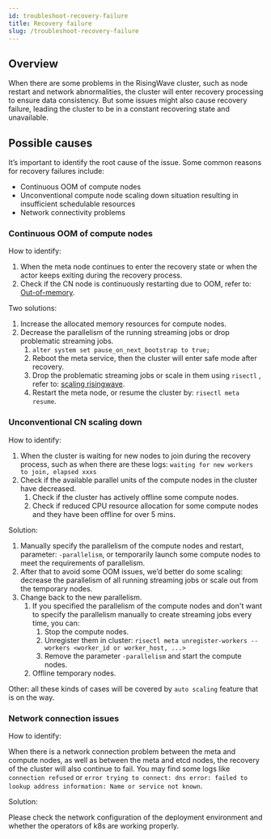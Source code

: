 ```yaml
---
id: troubleshoot-recovery-failure
title: Recovery failure
slug: /troubleshoot-recovery-failure
---
```


## Overview

When there are some problems in the RisingWave cluster, such as node restart and network abnormalities, the cluster will enter recovery processing to ensure data consistency. But some issues might also cause recovery failure, leading the cluster to be in a constant recovering state and unavailable. 

## Possible causes

It’s important to identify the root cause of the issue. Some common reasons for recovery failures include:

- Continuous OOM of compute nodes
- Unconventional compute node scaling down situation resulting in insufficient schedulable resources
- Network connectivity problems

### Continuous OOM of compute nodes

How to identify:

1. When the meta node continues to enter the recovery state or when the actor keeps exiting during the recovery process.
2. Check if the CN node is continuously restarting due to OOM, refer to: [Out-of-memory](troubleshoot-oom.md).

Two solutions:

1. Increase the allocated memory resources for compute nodes.
2. Decrease the parallelism of the running streaming jobs or drop problematic streaming jobs.
    1. `alter system set pause_on_next_bootstrap to true;`
    2. Reboot the meta service, then the cluster will enter safe mode after recovery.
    3. Drop the problematic streaming jobs or scale in them using `risectl` , refer to: [scaling risingwave](https://www.notion.so/Scaling-in-RisingWave-Draft-50e6f7c96fcd48d2bd089416256529dc?pvs=21).
    4. Restart the meta node, or resume the cluster by: `risectl meta resume`.

### Unconventional CN scaling down

How to identify:

1. When the cluster is waiting for new nodes to join during the recovery process, such as when there are these logs: `waiting for new workers to join, elapsed xxxs`
2. Check if the available parallel units of the compute nodes in the cluster have decreased.
    1. Check if the cluster has actively offline some compute nodes.
    2. Check if reduced CPU resource allocation for some compute nodes and they have been offline for over 5 mins.

Solution:

1. Manually specify the parallelism of the compute nodes and restart, parameter: `-parallelism`, or temporarily launch some compute nodes to meet the requirements of parallelism.
2. After that to avoid some OOM issues, we’d better do some scaling: decrease the parallelism of all running streaming jobs or scale out from the temporary nodes.
3. Change back to the new parallelism.
    1. If you specified the parallelism of the compute nodes and don't want to specify the parallelism manually to create streaming jobs every time, you can:
        1. Stop the compute nodes.
        2. Unregister them in cluster: `risectl meta unregister-workers --workers <worker_id or worker_host, ...>`
        3. Remove the parameter `-parallelism` and start the compute nodes.
    2. Offline temporary nodes.

Other: all these kinds of cases will be covered by `auto scaling` feature that is on the way.

### Network connection issues

How to identify:

When there is a network connection problem between the meta and compute nodes, as well as between the meta and etcd nodes, the recovery of the cluster will also continue to fail. You may find some logs like `connection refused` or `error trying to connect: dns error: failed to lookup address information: Name or service not known`.

Solution:

Please check the network configuration of the deployment environment and whether the operators of k8s are working properly.